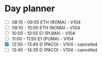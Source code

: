 # Day planner

- [ ] 08:15 - 09:05 ETH (ROMA) - V104
- [ ] 09:10 - 10:00 ETH (ROMA) - V104
- [ ] 10:05 - 10:55 E1 (PUMA) - V104
- [ ] 11:00 - 11:50 E1 (PUMA) - V104
- [x] 12:50 - 13:40 D (PACO) - V104 - cancelled
- [ ] 13:45 - 14:35 D (PACO) - V104 - cancelled
